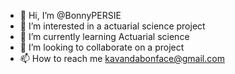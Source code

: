 - 👋 Hi, I’m @BonnyPERSIE
- 👀 I’m interested in a actuarial science project
- 🌱 I’m currently learning Actuarial science
- 💞️ I’m looking to collaborate on a project
- 📫 How to reach me kavandabonface@gmail.com 

<!---
BonnyPERSIE/BonnyPERSIE is a ✨ special ✨ repository because its `README.md` (this file) appears on your GitHub profile.
You can click the Preview link to take a look at your changes.
--->
